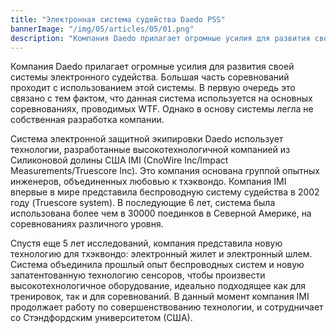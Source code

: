 ```yaml
---
title: "Электронная система судейства Daedo PSS"
bannerImage: "/img/05/articles/05/01.png"
description: "Компания Daedo прилагает огромные усилия для развития своей системы электронного судейства. Большая часть соревнований проходит с использованием этой системы. В первую очередь это связано с тем фактом, что данная система используется на основных соревнованиях, проводимых WTF. Однако в основу системы легла не собственная разработка компании."
---
```


Компания Daedo прилагает огромные усилия для развития своей системы электронного судейства. Большая часть соревнований проходит с использованием этой системы. В первую очередь это связано с тем фактом, что данная система используется на основных соревнованиях, проводимых WTF. Однако в основу системы легла не собственная разработка компании.

Система электронной защитной экипировки Daedo использует технологии, разработанные высокотехнологичной компанией из Силиконовой долины США IMI (CnoWire Inc/Impact Measurements/Truescore Inc). Это компания основана группой опытных инженеров, объединенных любовью к тхэквондо. Компания IMI впервые в мире представила беспроводную систему судейства в 2002 году (Truescore system). В последующие 6 лет, система была использована более чем в 30000 поединков в Северной Америке, на соревнованиях различного уровня.

Спустя еще 5 лет исследований, компания представила новую технологию для тхэквондо: электронный жилет и электронный шлем. Система объединила прошлый опыт беспроводных систем и новую запатентованную технологию сенсоров, чтобы произвести высокотехнологичное оборудование, идеально подходящее как для тренировок, так и для соревнований. В данный момент компания IMI продолжает работу по совершенствованию технологии, и сотрудничает со Стэндфордским университетом (США).
